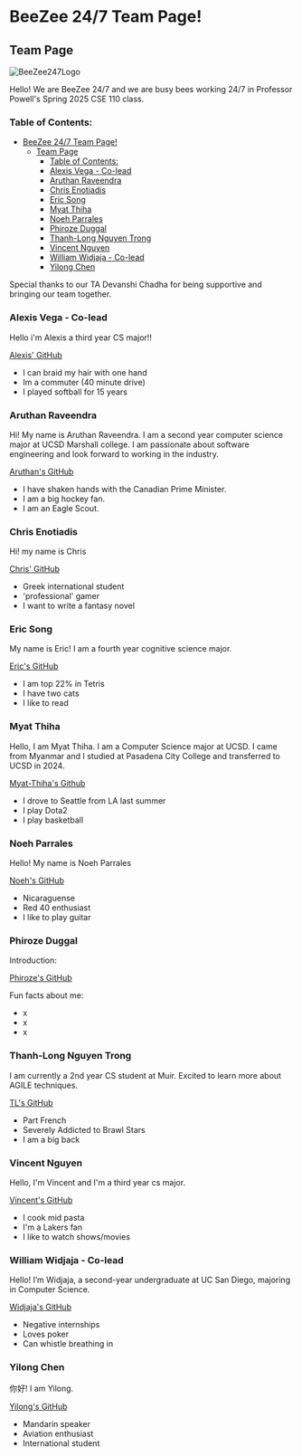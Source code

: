 # BeeZee 24/7 Team Page!

## Team Page

![BeeZee247Logo]()

Hello! We are BeeZee 24/7 and we are busy bees working 24/7 in Professor Powell's Spring 2025 CSE 110 class.

### Table of Contents:

- [BeeZee 24/7 Team Page!](#beezee-247-team-page)
  - [Team Page](#team-page)
    - [Table of Contents:](#table-of-contents)
    - [Alexis Vega - Co-lead](#alexis-vega---co-lead)
    - [Aruthan Raveendra](#aruthan-raveendra)
    - [Chris Enotiadis](#chris-enotiadis)
    - [Eric Song](#eric-song)
    - [Myat Thiha](#myat-thiha)
    - [Noeh Parrales](#noeh-parrales)
    - [Phiroze Duggal](#phiroze-duggal)
    - [Thanh-Long Nguyen Trong](#thanh-long-nguyen-trong)
    - [Vincent Nguyen](#vincent-nguyen)
    - [William Widjaja - Co-lead](#william-widjaja---co-lead)
    - [Yilong Chen](#yilong-chen)

Special thanks to our TA Devanshi Chadha for being supportive and bringing our team together.

### Alexis Vega - Co-lead

Hello i'm Alexis a third year CS major!!

[Alexis' GitHub](https://github.com/alexisvvega)

- I can braid my hair with one hand
- Im a commuter (40 minute drive)
- I played softball for 15 years

### Aruthan Raveendra

Hi! My name is Aruthan Raveendra. I am a second year computer science major at UCSD Marshall college. I am passionate about software engineering and look forward to working in the industry.

[Aruthan's GitHub](https://github.com/aruthanr)

- I have shaken hands with the Canadian Prime Minister.
- I am a big hockey fan.
- I am an Eagle Scout.

### Chris Enotiadis

Hi! my name is Chris

[Chris' GitHub](https://github.com/Bisbouras)

- Greek international student
- 'professional' gamer
- I want to write a fantasy novel

### Eric Song

My name is Eric! I am a fourth year cognitive science major.

[Eric's GitHub](https://github.com/e7song)

- I am top 22% in Tetris
- I have two cats
- I like to read

### Myat Thiha

Hello, I am Myat Thiha. I am a Computer Science major at UCSD. I came from Myanmar and I studied at Pasadena City College and transferred to UCSD in 2024.

[Myat-Thiha's Github](https://github.com/Myat-Thiha)

- I drove to Seattle from LA last summer
- I play Dota2
- I play basketball

### Noeh Parrales

Hello! My name is Noeh Parrales

[Noeh's GitHub](https://github.com/noehparrales1)

- Nicaraguense
- Red 40 enthusiast
- I like to play guitar

### Phiroze Duggal

Introduction:

[Phiroze's GitHub]()

Fun facts about me:

- x
- x
- x

### Thanh-Long Nguyen Trong

I am currently a 2nd year CS student at Muir. Excited to learn more about AGILE techniques.

[TL's GitHub](https://github.com/thanhlongnt)

- Part French
- Severely Addicted to Brawl Stars
- I am a big back

### Vincent Nguyen

Hello, I'm Vincent and I'm a third year cs major.

[Vincent's GitHub](https://github.com/vincentnguyen1090)

- I cook mid pasta
- I'm a Lakers fan
- I like to watch shows/movies

### William Widjaja - Co-lead

Hello! I’m Widjaja, a second-year undergraduate at UC San Diego, majoring in Computer Science.

[Widjaja's GitHub](https://github.com/wwidjaja0/)

- Negative internships
- Loves poker
- Can whistle breathing in

### Yilong Chen

你好! I am Yilong.

[Yilong's GitHub](https://github.com/Oshima-Hina)

- Mandarin speaker
- Aviation enthusiast
- International student
